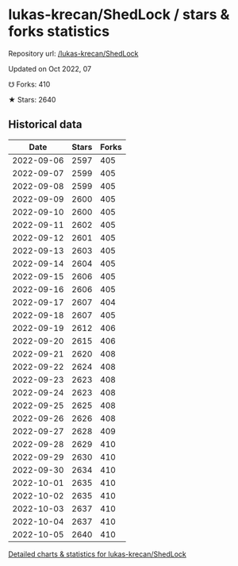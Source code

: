 # lukas-krecan/ShedLock / stars & forks statistics

Repository url: [/lukas-krecan/ShedLock](https://github.com/lukas-krecan/ShedLock)

Updated on Oct 2022, 07

☋ Forks: 410

★ Stars: 2640

## Historical data
| Date | Stars | Forks |
|------|-------|-------|
| 2022-09-06 | 2597 | 405 | 
| 2022-09-07 | 2599 | 405 | 
| 2022-09-08 | 2599 | 405 | 
| 2022-09-09 | 2600 | 405 | 
| 2022-09-10 | 2600 | 405 | 
| 2022-09-11 | 2602 | 405 | 
| 2022-09-12 | 2601 | 405 | 
| 2022-09-13 | 2603 | 405 | 
| 2022-09-14 | 2604 | 405 | 
| 2022-09-15 | 2606 | 405 | 
| 2022-09-16 | 2606 | 405 | 
| 2022-09-17 | 2607 | 404 | 
| 2022-09-18 | 2607 | 405 | 
| 2022-09-19 | 2612 | 406 | 
| 2022-09-20 | 2615 | 406 | 
| 2022-09-21 | 2620 | 408 | 
| 2022-09-22 | 2624 | 408 | 
| 2022-09-23 | 2623 | 408 | 
| 2022-09-24 | 2623 | 408 | 
| 2022-09-25 | 2625 | 408 | 
| 2022-09-26 | 2626 | 408 | 
| 2022-09-27 | 2628 | 409 | 
| 2022-09-28 | 2629 | 410 | 
| 2022-09-29 | 2630 | 410 | 
| 2022-09-30 | 2634 | 410 | 
| 2022-10-01 | 2635 | 410 | 
| 2022-10-02 | 2635 | 410 | 
| 2022-10-03 | 2637 | 410 | 
| 2022-10-04 | 2637 | 410 | 
| 2022-10-05 | 2640 | 410 | 


[Detailed charts & statistics for lukas-krecan/ShedLock](https://reviewgithub.com/rep/lukas-krecan/ShedLock)
